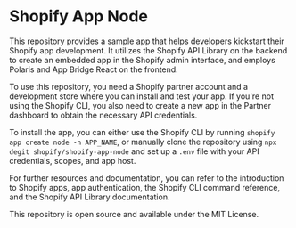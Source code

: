 # Shopify App Node

This repository provides a sample app that helps developers kickstart their Shopify app development. It utilizes the Shopify API Library on the backend to create an embedded app in the Shopify admin interface, and employs Polaris and App Bridge React on the frontend.

To use this repository, you need a Shopify partner account and a development store where you can install and test your app. If you're not using the Shopify CLI, you also need to create a new app in the Partner dashboard to obtain the necessary API credentials.

To install the app, you can either use the Shopify CLI by running `shopify app create node -n APP_NAME`, or manually clone the repository using `npx degit shopify/shopify-app-node` and set up a `.env` file with your API credentials, scopes, and app host.

For further resources and documentation, you can refer to the introduction to Shopify apps, app authentication, the Shopify CLI command reference, and the Shopify API Library documentation.

This repository is open source and available under the MIT License.